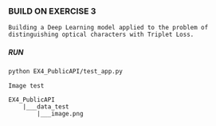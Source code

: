 ### BUILD ON EXERCISE 3

    Building a Deep Learning model applied to the problem of distinguishing optical characters with Triplet Loss.
    
##### RUN

```bash
python EX4_PublicAPI/test_app.py
```

``Image test``

    EX4_PublicAPI
        |___data_test
            |___image.png